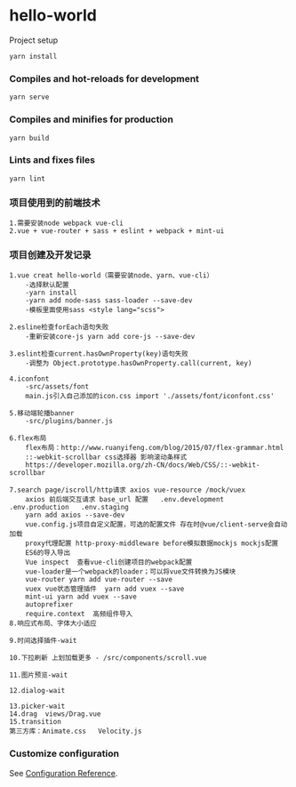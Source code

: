 # hello-world
<HEAD
移动端学习demo
=======

## Project setup
```
yarn install
```

### Compiles and hot-reloads for development
```
yarn serve
```

### Compiles and minifies for production
```
yarn build
```

### Lints and fixes files
```
yarn lint
```

### 项目使用到的前端技术
```
1.需要安装node webpack vue-cli
2.vue + vue-router + sass + eslint + webpack + mint-ui
```

### 项目创建及开发记录
```
1.vue creat hello-world（需要安装node、yarn、vue-cli）
    -选择默认配置
    -yarn install
    -yarn add node-sass sass-loader --save-dev
    -模板里面使用sass <style lang="scss">
    
2.esline检查forEach语句失败
    -重新安装core-js yarn add core-js --save-dev
    
3.eslint检查current.hasOwnProperty(key)语句失败
    -调整为 Object.prototype.hasOwnProperty.call(current, key)
    
4.iconfont
    -src/assets/font
    main.js引入自己添加的icon.css import './assets/font/iconfont.css'
    
5.移动端轮播banner
    -src/plugins/banner.js

6.flex布局
    flex布局：http://www.ruanyifeng.com/blog/2015/07/flex-grammar.html
    ::-webkit-scrollbar css选择器 影响滚动条样式
    https://developer.mozilla.org/zh-CN/docs/Web/CSS/::-webkit-scrollbar

7.search page/iscroll/http请求 axios vue-resource /mock/vuex
    axios 前后端交互请求 base_url 配置   .env.development   .env.production   .env.staging
    yarn add axios --save-dev
    vue.config.js项目自定义配置，可选的配置文件 存在时@vue/client-serve会自动加载 
    proxy代理配置 http-proxy-middleware before模拟数据mockjs mockjs配置
    ES6的导入导出
    Vue inspect  查看vue-cli创建项目的webpack配置
    vue-loader是一个webpack的loader；可以将vue文件转换为JS模块
    vue-router yarn add vue-router --save
    vuex vue状态管理插件  yarn add vuex --save
    mint-ui yarn add vuex --save
    autoprefixer
    require.context  高频组件导入
8.响应式布局、字体大小适应

9.时间选择插件-wait

10.下拉刷新 上划加载更多 - /src/components/scroll.vue

11.图片预览-wait

12.dialog-wait

13.picker-wait
14.drag  views/Drag.vue
15.transition 
第三方库：Animate.css   Velocity.js
```


### Customize configuration
See [Configuration Reference](https://cli.vuejs.org/config/).
